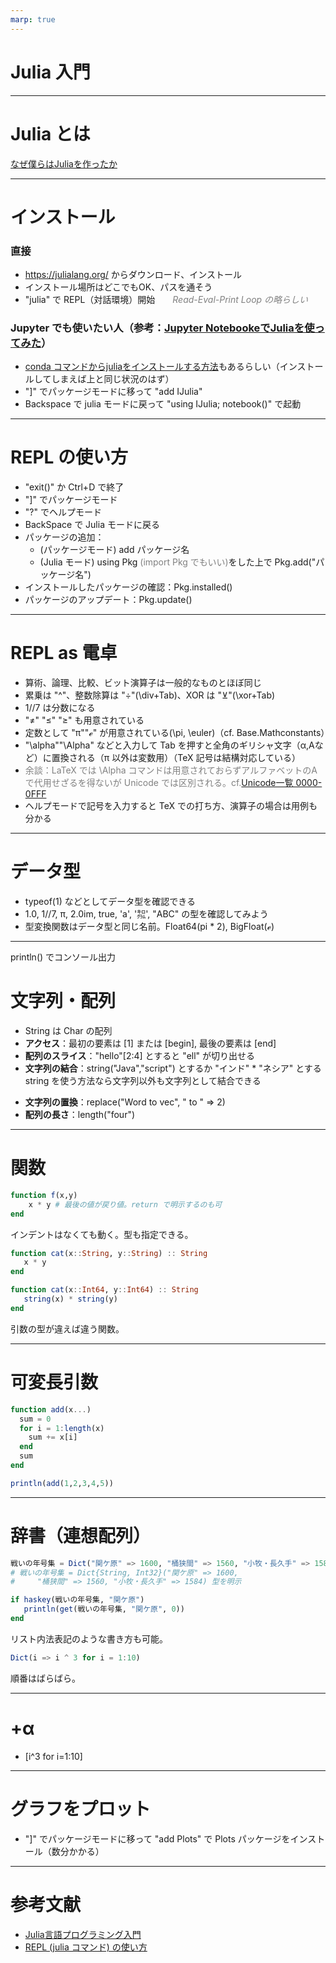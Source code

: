```yaml
---
marp: true
---
```

# Julia 入門

---
<!-- paginate: true -->
<!-- footer: Julia 入門 -->
# Julia とは
[なぜ僕らはJuliaを作ったか](https://www.geidai.ac.jp/~marui/julialang/why_we_created_julia/index.html)

---
# インストール
### 直接
- https://julialang.org/ からダウンロード、インストール
- インストール場所はどこでもOK、パスを通そう
- "julia" で REPL（対話環境）開始　　<span style="color: gray">*Read-Eval-Print Loop の略らしい*</span>

### Jupyter でも使いたい人（参考：[Jupyter NotebookeでJuliaを使ってみた](https://note.com/char_mi/n/nf8fc1b83591d)）
- [conda コマンドからjuliaをインストールする方法](https://qiita.com/MTNakata/items/54b8c0fc49df4d026eef)もあるらしい（インストールしてしまえば上と同じ状況のはず）
- "]" でパッケージモードに移って "add IJulia"
- Backspace で julia モードに戻って "using IJulia; notebook()" で起動

---
# REPL の使い方
- "exit()" か Ctrl+D で終了
- "]" でパッケージモード
- "?" でヘルプモード
- BackSpace で Julia モードに戻る
- パッケージの追加：
  - (パッケージモード) add パッケージ名
  - (Julia モード) using Pkg <span style="color:gray">(import Pkg でもいい)</span>をした上で Pkg.add("パッケージ名") 
- インストールしたパッケージの確認：Pkg.installed()
- パッケージのアップデート：Pkg.update()

---
# REPL as 電卓
- 算術、論理、比較、ビット演算子は一般的なものとほぼ同じ
- 累乗は "^"、整数除算は "÷"(\div+Tab)、XOR は "⊻"(\xor+Tab)
- 1//7 は分数になる
- "≠" "≤" "≥" も用意されている
- 定数として "π""ℯ" が用意されている(\pi, \euler)（cf. Base.Mathconstants）
- "\alpha""\Alpha" などと入力して Tab を押すと全角のギリシャ文字（α,Αなど）に置換される（π 以外は変数用）（TeX 記号は結構対応している）
- <span style="color:gray">余談：LaTeX では \Alpha コマンドは用意されておらずアルファベットのAで代用せざるを得ないが Unicode では区別される。cf.[Unicode一覧 0000-0FFF](https://ja.wikipedia.org/wiki/Unicode%E4%B8%80%E8%A6%A7_0000-0FFF)</span>
- ヘルプモードで記号を入力すると TeX での打ち方、演算子の場合は用例も分かる

---
# データ型
- typeof(1) などとしてデータ型を確認できる
- 1.0, 1//7, π, 2.0im, true, 'a', '㌕', "ABC" の型を確認してみよう
- 型変換関数はデータ型と同じ名前。Float64(pi * 2), BigFloat(ℯ)

---
println() でコンソール出力
# 文字列・配列
- String は Char の配列
- **アクセス**：最初の要素は [1] または [begin], 最後の要素は [end]
- **配列のスライス**："hello"[2:4] とすると "ell" が切り出せる
- **文字列の結合**：string("Java","script") とするか "インド" * "ネシア" とする
string を使う方法なら文字列以外も文字列として結合できる
* **文字列の置換**：replace("Word to vec", " to " => 2)
* **配列の長さ**：length("four")

---
# 関数
```julia
function f(x,y)
    x * y # 最後の値が戻り値。return で明示するのも可
end
```
インデントはなくても動く。型も指定できる。
```julia
function cat(x::String, y::String) :: String
   x * y
end

function cat(x::Int64, y::Int64) :: String
   string(x) * string(y)
end
```
引数の型が違えば違う関数。

---
# 可変長引数
```julia
function add(x...)
  sum = 0
  for i = 1:length(x)
    sum += x[i]
  end
  sum
end

println(add(1,2,3,4,5))
```

---
# 辞書（連想配列）
```julia
戦いの年号集 = Dict("関ケ原" => 1600, "桶狭間" => 1560, "小牧・長久手" => 1584)
# 戦いの年号集 = Dict{String, Int32}("関ケ原" => 1600, 
#     "桶狭間" => 1560, "小牧・長久手" => 1584) 型を明示

if haskey(戦いの年号集, "関ケ原")
   println(get(戦いの年号集, "関ケ原", 0))
end
```
リスト内法表記のような書き方も可能。
```julia
Dict(i => i ^ 3 for i = 1:10)
```
順番はばらばら。

---
# +α
* [i^3 for i=1:10]

---
# グラフをプロット
* "]" でパッケージモードに移って "add Plots" で Plots パッケージをインストール（数分かかる）

---
# 参考文献
* [Julia言語プログラミング入門](http://itref.fc2web.com/lang/julia/)
* [REPL (julia コマンド) の使い方](http://nalab.mind.meiji.ac.jp/~mk/labo/text/julia-memo/node6.html)